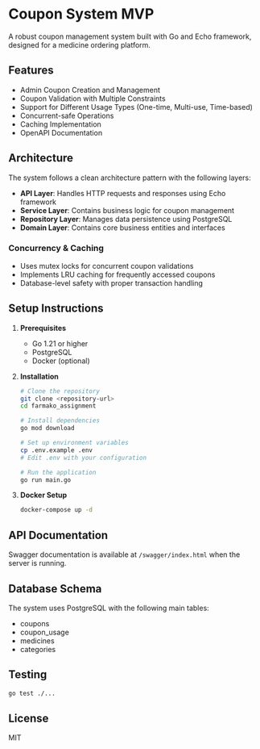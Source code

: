 # Coupon System MVP

A robust coupon management system built with Go and Echo framework, designed for a medicine ordering platform.

## Features

- Admin Coupon Creation and Management
- Coupon Validation with Multiple Constraints
- Support for Different Usage Types (One-time, Multi-use, Time-based)
- Concurrent-safe Operations
- Caching Implementation
- OpenAPI Documentation

## Architecture

The system follows a clean architecture pattern with the following layers:

- **API Layer**: Handles HTTP requests and responses using Echo framework
- **Service Layer**: Contains business logic for coupon management
- **Repository Layer**: Manages data persistence using PostgreSQL
- **Domain Layer**: Contains core business entities and interfaces

### Concurrency & Caching

- Uses mutex locks for concurrent coupon validations
- Implements LRU caching for frequently accessed coupons
- Database-level safety with proper transaction handling

## Setup Instructions

1. **Prerequisites**
   - Go 1.21 or higher
   - PostgreSQL
   - Docker (optional)

2. **Installation**
   ```bash
   # Clone the repository
   git clone <repository-url>
   cd farmako_assignment

   # Install dependencies
   go mod download

   # Set up environment variables
   cp .env.example .env
   # Edit .env with your configuration

   # Run the application
   go run main.go
   ```

3. **Docker Setup**
   ```bash
   docker-compose up -d
   ```

## API Documentation

Swagger documentation is available at `/swagger/index.html` when the server is running.

## Database Schema

The system uses PostgreSQL with the following main tables:
- coupons
- coupon_usage
- medicines
- categories

## Testing

```bash
go test ./...
```

## License

MIT 